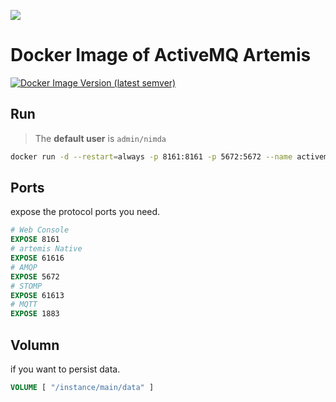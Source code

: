 ![](https://activemq.apache.org/assets/img/activemq_logo_black_small.png) 

# Docker Image of ActiveMQ Artemis

[![Docker Image Version (latest semver)](https://img.shields.io/docker/v/thedockerimages/activemq)
](https://hub.docker.com/repository/docker/thedockerimages/activemq)
## Run

> The **default user** is `admin/nimda`

```bash
docker run -d --restart=always -p 8161:8161 -p 5672:5672 --name activemq1 thedockerimages/activemq:latest
```

## Ports

expose the protocol ports you need.

```dockerfile
# Web Console
EXPOSE 8161
# artemis Native
EXPOSE 61616
# AMQP
EXPOSE 5672
# STOMP
EXPOSE 61613
# MQTT
EXPOSE 1883
```

## Volumn

if you want to persist data.

```dockerfile
VOLUME [ "/instance/main/data" ]
```